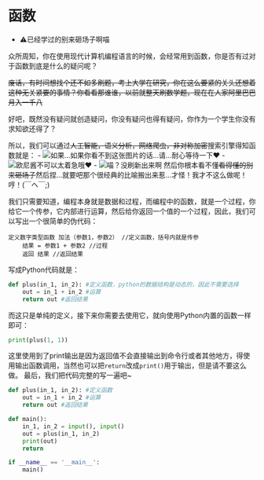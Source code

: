 # 函数
- ⚠已经学过的别来砸场子啊喵

众所周知，你在使用现代计算机编程语言的时候，会经常用到函数，你是否有过对于函数到底是什么的疑问呢？

~~废话，有时间想找个还不如多刷题，考上大学在研究，你在这么要紧的关头还想着这种无关紧要的事情？你看看那谁谁，以前就整天刷数学题，现在在人家阿里巴巴月入一千八~~

好吧，既然没有疑问就创造疑问，你没有疑问也得有疑问，你作为一个学生你没有求知欲还得了？

所以，我们可以通过~~人工智能，语义分析，网络爬虫，非对称加密~~搜索引擎得知函数就是：
    - ![如果…如果你看不到这张图片的话…请…耐心等待一下♥️](https://ghproxy.com/https://raw.githubusercontent.com/jwy2008/jwy2008/main/1.png)
    - ![欧尼酱不可以太着急哦♥️](https://ghproxy.com/https://raw.githubusercontent.com/jwy2008/jwy2008/main/2.png)
    - ![喵？没刷新出来啊](https://ghproxy.com/https://raw.githubusercontent.com/jwy2008/jwy2008/main/3.png)
然后你根本看不懂~~看得懂的别来砸场子~~然后捏…就要吧那个很经典的比喻搬出来惹…才怪！我才不这么做呢！哼！(⁠￣⁠ヘ⁠￣⁠;⁠)

我们只需要知道，编程本身就是数据和过程，而编程中的函数，就是一个过程，你给它一个传参，它内部进行运算，然后给你返回一个值的一个过程，因此，我们可以写出一个很简单的伪代码：
```喵
定义数字类型函数 加法（参数1，参数2） //定义函数，括号内就是传参
    结果 = 参数1 + 参数2 //过程
    返回 结果 //返回结果
```
写成Python代码就是：
```python
def plus(in_1, in_2): #定义函数，python的数据结构是动态的，因此不需要选择
    out = in_1 + in_2 #运算
    return out #返回结果
```
而这只是单纯的定义，接下来你需要去使用它，就向使用Python内置的函数一样即可：
```python
print(plus(1, 1)) 
```
这里使用到了print输出是因为返回值不会直接输出到命令行或者其他地方，得使用输出函数调用，当然也可以把`return`改成`print()`用于输出，但是请不要这么做。
最后，我们把代码完整的写一遍吧~
```python
def plus(in_1, in_2): #定义函数
    out = in_1 + in_2 #运算
    return out #返回结果

def main():
    in_1, in_2 = input(), input()
    out = plus(in_1, in_2)
    print(out)
    return

if __name__ == '__main__':
    main()

```
